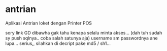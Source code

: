 # antrian
Aplikasi Antrian loket dengan Printer POS

sory link GD dibawha gak tahu kenapa selalu minta akses... (dah tuh sudah sy push sqlnya.. coba salah satunya aja)
username sm passwordnya ane lupa... serius,,  silahkan di decript pake md5 / sh1... 
